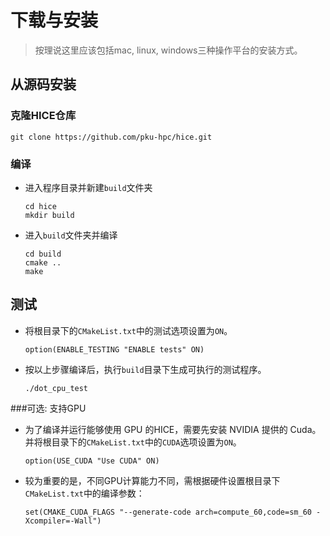 # 下载与安装

> 按理说这里应该包括mac, linux, windows三种操作平台的安装方式。

## 从源码安装

### 克隆HICE仓库

```shell
git clone https://github.com/pku-hpc/hice.git
```

### 编译

* 进入程序目录并新建`build`文件夹

  ```shell
  cd hice
  mkdir build
  ```

* 进入`build`文件夹并编译

  ```shell
  cd build
  cmake ..
  make
  ```

## 测试

* 将根目录下的`CMakeList.txt`中的测试选项设置为`ON`。

  ```
  option(ENABLE_TESTING "ENABLE tests" ON)
  ```

* 按以上步骤编译后，执行`build`目录下生成可执行的测试程序。

  ```shell
  ./dot_cpu_test
  ```

###可选: 支持GPU

* 为了编译并运行能够使用 GPU 的HICE，需要先安装 NVIDIA 提供的 Cuda。并将根目录下的`CMakeList.txt`中的`CUDA`选项设置为`ON`。

  ```
  option(USE_CUDA "Use CUDA" ON)
  ```

* 较为重要的是，不同GPU计算能力不同，需根据硬件设置根目录下`CMakeList.txt`中的编译参数：

  ```
  set(CMAKE_CUDA_FLAGS "--generate-code arch=compute_60,code=sm_60 -Xcompiler=-Wall")
  ```